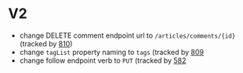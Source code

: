 # V2

- change DELETE comment endpoint url to `/articles/comments/{id}` (tracked by [810](https://github.com/gothinkster/realworld/issues/810))
- change `tagList` property naming to `tags` (tracked by [809](https://github.com/gothinkster/realworld/issues/809)
- change follow endpoint verb to `PUT` (tracked by [582](https://github.com/gothinkster/realworld/issues/582)
